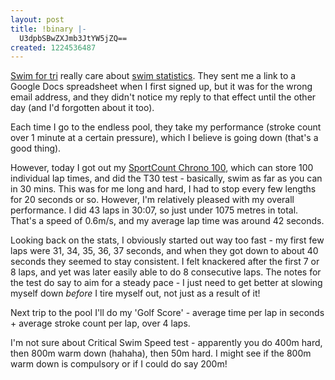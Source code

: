 ```yaml
---
layout: post
title: !binary |-
  U3dpbSBwZXJmb3JtYW5jZQ==
created: 1224536487
---
```

<a href="http://www.swimfortri.com">Swim for tri</a> really care about <a href="http://www.tri247.com/article_4177.html">swim statistics</a>. They sent me a link to a Google Docs spreadsheet when I first signed up, but it was for the wrong email address, and they didn't notice my reply to that effect until the other day (and I'd forgotten about it too). 

Each time I go to the endless pool, they take my performance (stroke count over 1 minute at a certain pressure), which I believe is going down (that's a good thing). 

However, today I got out my <a href="http://www.sportcount.com/products.php">SportCount Chrono 100</a>, which can store 100 individual lap times, and did the T30 test - basically, swim as far as you can in 30 mins. This was for me long and hard, I had to stop every few lengths for 20 seconds or so. However, I'm relatively pleased with my overall performance. I did 43 laps in 30:07, so just under 1075 metres in total. That's a speed of 0.6m/s, and my average lap time was around 42 seconds. 

Looking back on the stats, I obviously started out way too fast - my first few laps were 31, 34, 35, 36, 37 seconds, and when they got down to about 40 seconds they seemed to stay consistent. I felt knackered after the first 7 or 8 laps, and yet was later easily able to do 8 consecutive laps. The notes for the test do say to aim for a steady pace - I just need to get better at slowing myself down <em>before</em> I tire myself out, not just as a result of it!

Next trip to the pool I'll do my 'Golf Score' - average time per lap in seconds + average stroke count per lap, over 4 laps. 

I'm not sure about Critical Swim Speed test - apparently you do 400m hard, then 800m warm down (hahaha), then 50m hard. I might see if the 800m warm down is compulsory or if I could do say 200m!
